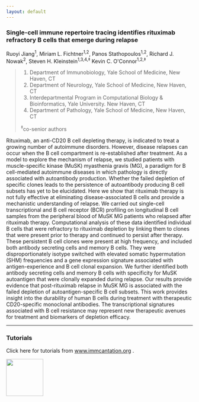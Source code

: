 ```yaml
---
layout: default
---
```


### Single-cell immune repertoire tracing identifies rituximab refractory B cells that emerge during relapse
Ruoyi Jiang<sup>1</sup>, Miriam L. Fichtner<sup>1,2</sup>, Panos Stathopoulos<sup>1,2</sup>, Richard J. Nowak<sup>2</sup>, Steven H. Kleinstein<sup>1,3,4,‡</sup> Kevin C. O'Connor<sup>1,2,‡</sup>
> 1. Department of Immunobiology, Yale School of Medicine, New Haven, CT
> 2. Department of Neurology, Yale School of Medicine, New Haven, CT
> 3. Interdepartmental Program in Computational Biology & Bioinformatics, Yale University. New Haven, CT
> 4. Department of Pathology, Yale School of Medicine, New Haven, CT
> 
> <sup>‡</sup>co-senior authors

Rituximab, an anti-CD20 B cell depleting therapy, is indicated to treat a growing number of autoimmune disorders. However, disease relapses can occur when the B cell compartment is re-established after treatment. As a model to explore the mechanism of relapse, we studied patients with muscle-specific kinase (MuSK) myasthenia gravis (MG), a paradigm for B cell-mediated autoimmune diseases in which pathology is directly associated with autoantibody production. Whether the failed depletion of specific clones leads to the persistence of autoantibody producing B cell subsets has yet to be elucidated. Here we show that rituximab therapy is not fully effective at eliminating disease-associated B cells and provide a mechanistic understanding of relapse. We carried out single-cell transcriptional and B cell receptor (BCR) profiling on longitudinal B cell samples from the peripheral blood of MuSK MG patients who relapsed after rituximab therapy. Computational analysis of these data identified individual B cells that were refractory to rituximab depletion by linking them to clones that were present prior to therapy and continued to persist after therapy. These persistent B cell clones were present at high frequency, and included both antibody secreting cells and memory B cells. They were disproportionately isotype switched with elevated somatic hypermutation (SHM) frequencies and a gene expression signature associated with antigen-experience and B cell clonal expansion. We further identified both antibody secreting cells and memory B cells with specificity for MuSK autoantigen that were clonally expanded during relapse. Our results provide evidence that post-rituximab relapse in MuSK MG is associated with the failed depletion of autoantigen-specific B cell subsets. This work provides insight into the durability of human B cells during treatment with therapeutic CD20-specific monoclonal antibodies. The transcriptional signatures associated with B cell resistance may represent new therapeutic avenues for treatment and biomarkers of depletion efficacy.


* * *

### Tutorials

Click here for tutorials from <a href="immcantation.readthedocs.io" rel = "Tutorials"> www.immcantation.org </a>.

<a href="https://changeo.readthedocs.io/en/latest/examples/10x.html" rel = "Tutorials">
<img src="https://immcantation.readthedocs.io/en/latest/_static/immcantation.png" width="100" height="100"></a>

